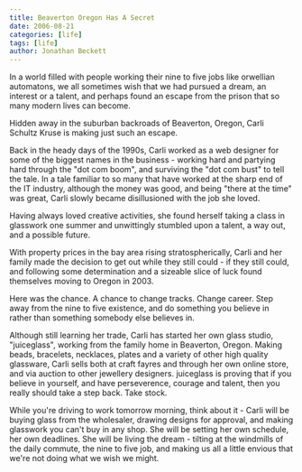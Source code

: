 ```yaml
---
title: Beaverton Oregon Has A Secret
date: 2006-08-21
categories: [life]
tags: [life]
author: Jonathan Beckett
---
```


In a world filled with people working their nine to five jobs like orwellian automatons, we all sometimes wish that we had pursued a dream, an interest or a talent, and perhaps found an escape from the prison that so many modern lives can become.

Hidden away in the suburban backroads of Beaverton, Oregon, Carli Schultz Kruse is making just such an escape.

Back in the heady days of the 1990s, Carli worked as a web designer for some of the biggest names in the business - working hard and partying hard through the "dot com boom", and surviving the "dot com bust" to tell the tale. In a tale familiar to so many that have worked at the sharp end of the IT industry, although the money was good, and being "there at the time" was great, Carli slowly became disillusioned with the job she loved.

Having always loved creative activities, she found herself taking a class in glasswork one summer and unwittingly stumbled upon a talent, a way out, and a possible future.

With property prices in the bay area rising stratospherically, Carli and her family made the decision to get out while they still could - if they still could, and following some determination and a sizeable slice of luck found themselves moving to Oregon in 2003.

Here was the chance. A chance to change tracks. Change career. Step away from the nine to five existence, and do something you believe in rather than something somebody else believes in.

Although still learning her trade, Carli has started her own glass studio, "juiceglass", working from the family home in Beaverton, Oregon. Making beads, bracelets, necklaces, plates and a variety of other high quality glassware, Carli sells both at craft fayres and through her own online store, and via auction to other jewellery designers. juiceglass is proving that if you believe in yourself, and have perseverence, courage and talent, then you really should take a step back. Take stock.

While you're driving to work tomorrow morning, think about it - Carli will be buying glass from the wholesaler, drawing designs for approval, and making glasswork you can't buy in any shop. She will be setting her own schedule, her own deadlines. She will be living the dream - tilting at the windmills of the daily commute, the nine to five job, and making us all a little envious that we're not doing what we wish we might.